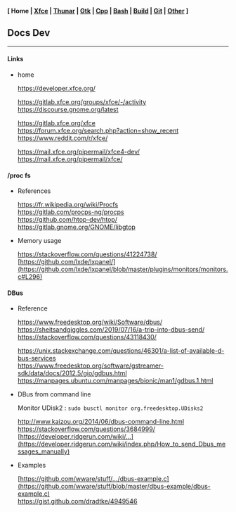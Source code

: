 **[ Home | [Xfce](01-Xfce.html) | [Thunar](02-Thunar.html) | [Gtk](03-Gtk.html) | [Cpp](07-Cpp.html) | [Bash](06-Bash.html) | [Build](04-Build.html) | [Git](05-Git.html) | [Other](99-Other.html) ]**

## Docs Dev

---

#### Links

* home
    
    https://developer.xfce.org/  
    
    https://gitlab.xfce.org/groups/xfce/-/activity  
    https://discourse.gnome.org/latest  

    https://gitlab.xfce.org/xfce  
    https://forum.xfce.org/search.php?action=show_recent  
    https://www.reddit.com/r/xfce/  
    
    https://mail.xfce.org/pipermail/xfce4-dev/  
    https://mail.xfce.org/pipermail/xfce/  



#### /proc fs

* References
    
    https://fr.wikipedia.org/wiki/Procfs  
    https://gitlab.com/procps-ng/procps  
    https://github.com/htop-dev/htop/  
    https://gitlab.gnome.org/GNOME/libgtop  
    
* Memory usage
    
    https://stackoverflow.com/questions/41224738/  
    [https://github.com/lxde/lxpanel/](https://github.com/lxde/lxpanel/blob/master/plugins/monitors/monitors.c#L296)  



#### DBus

* Reference
    
    https://www.freedesktop.org/wiki/Software/dbus/  
    https://sheitsandgiggles.com/2019/07/16/a-trip-into-dbus-send/  
    https://stackoverflow.com/questions/43118430/  
    
    https://unix.stackexchange.com/questions/46301/a-list-of-available-d-bus-services  
    https://www.freedesktop.org/software/gstreamer-sdk/data/docs/2012.5/gio/gdbus.html  
    https://manpages.ubuntu.com/manpages/bionic/man1/gdbus.1.html  

* DBus from command line
    
    Monitor UDisk2 : `sudo busctl monitor org.freedesktop.UDisks2`
    
    http://www.kaizou.org/2014/06/dbus-command-line.html  
    https://stackoverflow.com/questions/3684999/  
    [https://developer.ridgerun.com/wiki/...](https://developer.ridgerun.com/wiki/index.php/How_to_send_Dbus_messages_manually)  

* Examples
    
    [https://github.com/wware/stuff/.../dbus-example.c](https://github.com/wware/stuff/blob/master/dbus-example/dbus-example.c)  
    https://gist.github.com/dradtke/4949546


